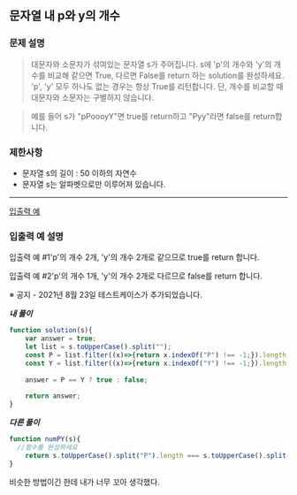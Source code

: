 ## 문자열 내 p와 y의 개수

### **문제 설명**

> 대문자와 소문자가 섞여있는 문자열 s가 주어집니다. s에 'p'의 개수와 'y'의 개수를 비교해 같으면 True, 다르면 False를 return 하는 solution를 완성하세요. 'p', 'y' 모두 하나도 없는 경우는 항상 True를 리턴합니다. 단, 개수를 비교할 때 대문자와 소문자는 구별하지 않습니다.
> 

> 예를 들어 s가 "pPoooyY"면 true를 return하고 "Pyy"라면 false를 return합니다.
> 

### 제한사항

- 문자열 s의 길이 : 50 이하의 자연수
- 문자열 s는 알파벳으로만 이루어져 있습니다.

---

[입출력 예](https://www.notion.so/33ff76d26d6f469380a1ef5391247cf7)

### 입출력 예 설명

입출력 예 #1'p'의 개수 2개, 'y'의 개수 2개로 같으므로 true를 return 합니다.

입출력 예 #2'p'의 개수 1개, 'y'의 개수 2개로 다르므로 false를 return 합니다.

※ 공지 - 2021년 8월 23일 테스트케이스가 추가되었습니다.

***내 풀이***

```jsx
function solution(s){
    var answer = true;
    let list = s.toUpperCase().split("");
    const P = list.filter((x)=>{return x.indexOf("P") !== -1;}).length;
    const Y = list.filter((x)=>{return x.indexOf("Y") !== -1;}).length;
    
    answer = P == Y ? true : false;
    
    return answer;
}
```

***다른 풀이***

```jsx
function numPY(s){
  //함수를 완성하세요
    return s.toUpperCase().split("P").length === s.toUpperCase().split("Y").length;
}
```

비슷한 방법이긴 한데 내가 너무 꼬아 생각했다.